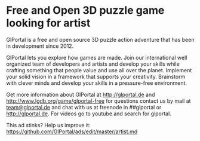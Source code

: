 # Free and Open 3D puzzle game looking for artist

GlPortal is a free and open source 3D puzzle action adventure that has been in development since 2012.

GlPortal lets you explore how games are made. Join our international well organized team of developers and artists and develop 
your skills while crafting something that people value and use all over the planet. Implement your solid vision in a framework 
that supports your creativity. Brainstorm with clever minds and develop your skills in a pressure-free environment.

Get more information about GlPortal at http://glportal.de and http://www.lgdb.org/game/glportal-free for questions contact us 
by mail at team@glportal.de and chat with us at freenode in ##glportal or http://glportal.de. For videos go to youtube and 
search for glportal.

This ad stinks? Help us improve it: https://github.com/GlPortal/ads/edit/master/artist.md
